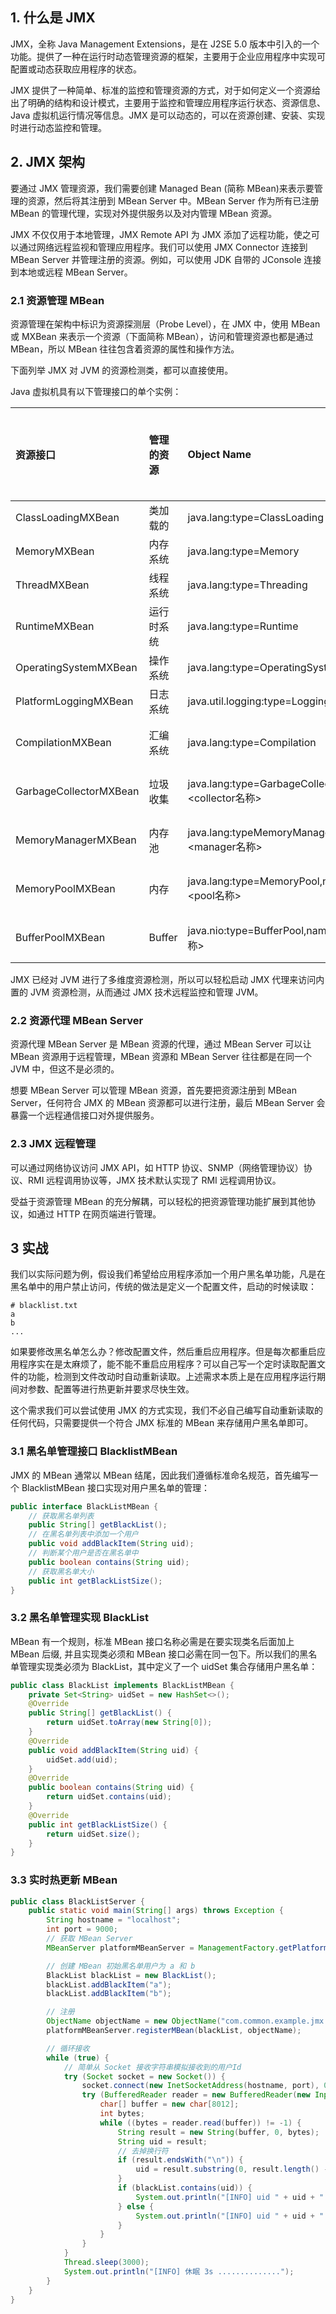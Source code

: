 
## 1. 什么是 JMX

JMX，全称 Java Management Extensions，是在 J2SE 5.0 版本中引入的一个功能。提供了一种在运行时动态管理资源的框架，主要用于企业应用程序中实现可配置或动态获取应用程序的状态。

JMX 提供了一种简单、标准的监控和管理资源的方式，对于如何定义一个资源给出了明确的结构和设计模式，主要用于监控和管理应用程序运行状态、资源信息、Java 虚拟机运行情况等信息。JMX 是可以动态的，可以在资源创建、安装、实现时进行动态监控和管理。

## 2. JMX 架构

要通过 JMX 管理资源，我们需要创建 Managed Bean (简称 MBean)来表示要管理的资源，然后将其注册到 MBean Server 中。MBean Server 作为所有已注册 MBean 的管理代理，实现对外提供服务以及对内管理 MBean 资源。

JMX 不仅仅用于本地管理，JMX Remote API 为 JMX 添加了远程功能，使之可以通过网络远程监视和管理应用程序。我们可以使用 JMX Connector 连接到 MBean Server 并管理注册的资源。例如，可以使用 JDK 自带的 JConsole 连接到本地或远程 MBean Server。

### 2.1 资源管理 MBean

资源管理在架构中标识为资源探测层（Probe Level），在 JMX 中，使用 MBean 或 MXBean 来表示一个资源（下面简称 MBean），访问和管理资源也都是通过 MBean，所以 MBean 往往包含着资源的属性和操作方法。

下面列举 JMX 对 JVM 的资源检测类，都可以直接使用。

Java 虚拟机具有以下管理接口的单个实例：

| 资源接口 | 管理的资源 | Object Name | Java 虚拟机中的实例个数 |
| :------------- | :------------- | :------------- | :------------- |
| ClassLoadingMXBean     | 类加载的 | java.lang:type=ClassLoading  | 1个 |
| MemoryMXBean	         | 内存系统	| java.lang:type=Memory | 1个 |
| ThreadMXBean	         | 线程系统	  | java.lang:type=Threading	| 1个 |
| RuntimeMXBean	         | 运行时系统 | java.lang:type=Runtime	| 1个 |
| OperatingSystemMXBean	 | 操作系统	| java.lang:type=OperatingSystem	| 1个 |
| PlatformLoggingMXBean	 | 日志系统	| java.util.logging:type=Logging	| 1个 |
| CompilationMXBean	     | 汇编系统 | java.lang:type=Compilation	 | 0个或1个 |
| GarbageCollectorMXBean | 垃圾收集	| java.lang:type=GarbageCollector,name=<collector名称> | 1个或更多 |
| MemoryManagerMXBean	   | 内存池	 | java.lang:typeMemoryManager,name=<manager名称> | 1个或更多 |
| MemoryPoolMXBean	     | 内存	   | java.lang:type=MemoryPool,name=<pool名称>	| 1个或更多 |
| BufferPoolMXBean	     | Buffer | java.nio:type=BufferPool,name=<pool名称> | 1个或更多 |



JMX 已经对 JVM 进行了多维度资源检测，所以可以轻松启动 JMX 代理来访问内置的 JVM 资源检测，从而通过 JMX 技术远程监控和管理 JVM。

### 2.2 资源代理 MBean Server

资源代理 MBean Server 是 MBean 资源的代理，通过 MBean Server 可以让 MBean 资源用于远程管理，MBean 资源和 MBean Server 往往都是在同一个 JVM 中，但这不是必须的。

想要 MBean Server 可以管理 MBean 资源，首先要把资源注册到 MBean Server，任何符合 JMX 的 MBean 资源都可以进行注册，最后 MBean Server 会暴露一个远程通信接口对外提供服务。

### 2.3 JMX 远程管理

可以通过网络协议访问 JMX API，如 HTTP 协议、SNMP（网络管理协议）协议、RMI 远程调用协议等，JMX 技术默认实现了 RMI 远程调用协议。

受益于资源管理 MBean 的充分解耦，可以轻松的把资源管理功能扩展到其他协议，如通过 HTTP 在网页端进行管理。



## 3 实战

我们以实际问题为例，假设我们希望给应用程序添加一个用户黑名单功能，凡是在黑名单中的用户禁止访问，传统的做法是定义一个配置文件，启动的时候读取：
```
# blacklist.txt
a
b
...
```
如果要修改黑名单怎么办？修改配置文件，然后重启应用程序。但是每次都重启应用程序实在是太麻烦了，能不能不重启应用程序？可以自己写一个定时读取配置文件的功能，检测到文件改动时自动重新读取。上述需求本质上是在应用程序运行期间对参数、配置等进行热更新并要求尽快生效。

这个需求我们可以尝试使用 JMX 的方式实现，我们不必自己编写自动重新读取的任何代码，只需要提供一个符合 JMX 标准的 MBean 来存储用户黑名单即可。

### 3.1 黑名单管理接口 BlacklistMBean

JMX 的 MBean 通常以 MBean 结尾，因此我们遵循标准命名规范，首先编写一个 BlacklistMBean 接口实现对用户黑名单的管理：
```java
public interface BlackListMBean {
    // 获取黑名单列表
    public String[] getBlackList();
    // 在黑名单列表中添加一个用户
    public void addBlackItem(String uid);
    // 判断某个用户是否在黑名单中
    public boolean contains(String uid);
    // 获取黑名单大小
    public int getBlackListSize();
}
```

### 3.2 黑名单管理实现 BlackList

MBean 有一个规则，标准 MBean 接口名称必需是在要实现类名后面加上 MBean 后缀, 并且实现类必须和 MBean 接口必需在同一包下。所以我们的黑名单管理实现类必须为 BlackList，其中定义了一个 uidSet 集合存储用户黑名单：
```java
public class BlackList implements BlackListMBean {
    private Set<String> uidSet = new HashSet<>();
    @Override
    public String[] getBlackList() {
        return uidSet.toArray(new String[0]);
    }
    @Override
    public void addBlackItem(String uid) {
        uidSet.add(uid);
    }
    @Override
    public boolean contains(String uid) {
        return uidSet.contains(uid);
    }
    @Override
    public int getBlackListSize() {
        return uidSet.size();
    }
}
```
### 3.3 实时热更新 MBean

```java
public class BlackListServer {
    public static void main(String[] args) throws Exception {
        String hostname = "localhost";
        int port = 9000;
        // 获取 MBean Server
        MBeanServer platformMBeanServer = ManagementFactory.getPlatformMBeanServer();

        // 创建 MBean 初始黑名单用户为 a 和 b
        BlackList blackList = new BlackList();
        blackList.addBlackItem("a");
        blackList.addBlackItem("b");

        // 注册
        ObjectName objectName = new ObjectName("com.common.example.jmx:type=BlackList, name=BlackListMBean");
        platformMBeanServer.registerMBean(blackList, objectName);

        // 循环接收
        while (true) {
            // 简单从 Socket 接收字符串模拟接收到的用户Id
            try (Socket socket = new Socket()) {
                socket.connect(new InetSocketAddress(hostname, port), 0);
                try (BufferedReader reader = new BufferedReader(new InputStreamReader(socket.getInputStream()))) {
                    char[] buffer = new char[8012];
                    int bytes;
                    while ((bytes = reader.read(buffer)) != -1) {
                        String result = new String(buffer, 0, bytes);
                        String uid = result;
                        // 去掉换行符
                        if (result.endsWith("\n")) {
                            uid = result.substring(0, result.length() - 1);
                        }
                        if (blackList.contains(uid)) {
                            System.out.println("[INFO] uid " + uid + " is in black list");
                        } else {
                            System.out.println("[INFO] uid " + uid + " is not in black list");
                        }
                    }
                }
            }
            Thread.sleep(3000);
            System.out.println("[INFO] 休眠 3s ..............");
        }
    }
}
```
